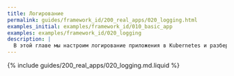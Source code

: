 ```yaml
---
title: Логирование
permalink: guides/framework_id/200_real_apps/020_logging.html
examples_initial: examples/framework_id/010_basic_app
examples: examples/framework_id/020_logging
description: |
  В этой главе мы настроим логирование приложения в Kubernetes и разберём его особенности, а также сделаем структурированный формат логов для последующего парсинга системами сбора и анализа логов.
---
```


{% include guides/200_real_apps/020_logging.md.liquid %}
